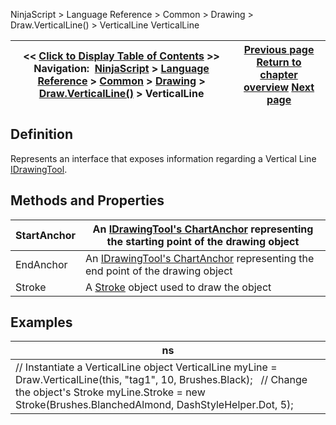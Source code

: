 ﻿
NinjaScript > Language Reference > Common > Drawing > Draw.VerticalLine() > VerticalLine
VerticalLine

| << [Click to Display Table of Contents](verticalline.md) >> **Navigation:**     [NinjaScript](ninjascript.md) > [Language Reference](language_reference_wip.md) > [Common](common.md) > [Drawing](drawing.md) > [Draw.VerticalLine()](draw_verticalline.md) > VerticalLine | [Previous page](draw_verticalline.md) [Return to chapter overview](draw_verticalline.md) [Next page](brushes.md) |
| --- | --- |

## Definition
Represents an interface that exposes information regarding a Vertical Line [IDrawingTool](idrawingtool.md).
 
## Methods and Properties
| StartAnchor | An [IDrawingTool's ChartAnchor](idrawingtool.htm#chartanchor) representing the starting point of the drawing object |
| --- | --- |
| EndAnchor | An [IDrawingTool's ChartAnchor](idrawingtool.htm#chartanchor) representing the end point of the drawing object |
| Stroke | A [Stroke](stroke_class.md) object used to draw the object |

## 
## 
## Examples
| ns |
| --- |
| // Instantiate a VerticalLine object VerticalLine myLine = Draw.VerticalLine(this, "tag1", 10, Brushes.Black);    // Change the object's Stroke myLine.Stroke = new Stroke(Brushes.BlanchedAlmond, DashStyleHelper.Dot, 5); |

